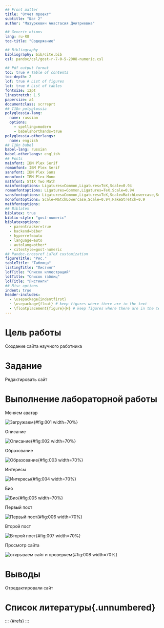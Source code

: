 ```yaml
---
## Front matter
title: "Отчет проект"
subtitle: "Шаг 2"
author: "Мазуркевич Анастасия Дмитриевна"

## Generic otions
lang: ru-RU
toc-title: "Содержание"

## Bibliography
bibliography: bib/cite.bib
csl: pandoc/csl/gost-r-7-0-5-2008-numeric.csl

## Pdf output format
toc: true # Table of contents
toc-depth: 2
lof: true # List of figures
lot: true # List of tables
fontsize: 12pt
linestretch: 1.5
papersize: a4
documentclass: scrreprt
## I18n polyglossia
polyglossia-lang:
  name: russian
  options:
	- spelling=modern
	- babelshorthands=true
polyglossia-otherlangs:
  name: english
## I18n babel
babel-lang: russian
babel-otherlangs: english
## Fonts
mainfont: IBM Plex Serif
romanfont: IBM Plex Serif
sansfont: IBM Plex Sans
monofont: IBM Plex Mono
mathfont: STIX Two Math
mainfontoptions: Ligatures=Common,Ligatures=TeX,Scale=0.94
romanfontoptions: Ligatures=Common,Ligatures=TeX,Scale=0.94
sansfontoptions: Ligatures=Common,Ligatures=TeX,Scale=MatchLowercase,Scale=0.94
monofontoptions: Scale=MatchLowercase,Scale=0.94,FakeStretch=0.9
mathfontoptions:
## Biblatex
biblatex: true
biblio-style: "gost-numeric"
biblatexoptions:
  - parentracker=true
  - backend=biber
  - hyperref=auto
  - language=auto
  - autolang=other*
  - citestyle=gost-numeric
## Pandoc-crossref LaTeX customization
figureTitle: "Рис."
tableTitle: "Таблица"
listingTitle: "Листинг"
lofTitle: "Список иллюстраций"
lotTitle: "Список таблиц"
lolTitle: "Листинги"
## Misc options
indent: true
header-includes:
  - \usepackage{indentfirst}
  - \usepackage{float} # keep figures where there are in the text
  - \floatplacement{figure}{H} # keep figures where there are in the text
---
```


# Цель работы

Создание сайта научного работника

# Задание

Редактировать сайт



# Выполнение лабораторной работы

Меняем аватар

![Загружаем](image/1.png){#fig:001 width=70%}

Описание

![Описание](image/2.png){#fig:002 width=70%}

Образование

![Образование](image/3.png){#fig:003 width=70%}

Интересы

![Интересы](image/4.png){#fig:004 width=70%}

Био

![Био](image/5.png){#fig:005 width=70%}

Первый пост

![Первый пост](image/6.png){#fig:006 width=70%}

Второй пост

![Второй пост](image/7.png){#fig:007 width=70%}

Просмотр сайта

![открываем сайт и проверяем](image/8.png){#fig:008 width=70%}

# Выводы

Отредактировали сайт

# Список литературы{.unnumbered}

::: {#refs}
:::
